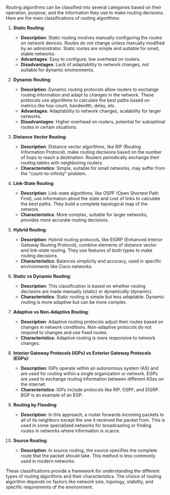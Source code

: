 Routing algorithms can be classified into several categories based on their operation, purpose, and the information they use to make routing decisions. Here are the main classifications of routing algorithms:

1. **Static Routing**:
   - **Description**: Static routing involves manually configuring the routes on network devices. Routes do not change unless manually modified by an administrator. Static routes are simple and suitable for small, stable networks.
   - **Advantages**: Easy to configure, low overhead on routers.
   - **Disadvantages**: Lack of adaptability to network changes, not suitable for dynamic environments.

2. **Dynamic Routing**:
   - **Description**: Dynamic routing protocols allow routers to exchange routing information and adapt to changes in the network. These protocols use algorithms to calculate the best paths based on metrics like hop count, bandwidth, delay, etc.
   - **Advantages**: Adaptability to network changes, scalability for larger networks.
   - **Disadvantages**: Higher overhead on routers, potential for suboptimal routes in certain situations.

3. **Distance Vector Routing**:
   - **Description**: Distance vector algorithms, like RIP (Routing Information Protocol), make routing decisions based on the number of hops to reach a destination. Routers periodically exchange their routing tables with neighboring routers.
   - **Characteristics**: Simple, suitable for small networks, may suffer from the "count-to-infinity" problem.
   
4. **Link-State Routing**:
   - **Description**: Link-state algorithms, like OSPF (Open Shortest Path First), use information about the state and cost of links to calculate the best paths. They build a complete topological map of the network.
   - **Characteristics**: More complex, suitable for larger networks, provides more accurate routing decisions.

5. **Hybrid Routing**:
   - **Description**: Hybrid routing protocols, like EIGRP (Enhanced Interior Gateway Routing Protocol), combine elements of distance vector and link-state routing. They use features of both types to make routing decisions.
   - **Characteristics**: Balances simplicity and accuracy, used in specific environments like Cisco networks.

6. **Static vs Dynamic Routing**:
   - **Description**: This classification is based on whether routing decisions are made manually (static) or dynamically (dynamic).
   - **Characteristics**: Static routing is simple but less adaptable. Dynamic routing is more adaptive but can be more complex.

7. **Adaptive vs Non-Adaptive Routing**:
   - **Description**: Adaptive routing protocols adjust their routes based on changes in network conditions. Non-adaptive protocols do not respond to changes and use fixed routes.
   - **Characteristics**: Adaptive routing is more responsive to network changes.

8. **Interior Gateway Protocols (IGPs) vs Exterior Gateway Protocols (EGPs)**:
   - **Description**: IGPs operate within an autonomous system (AS) and are used for routing within a single organization or network. EGPs are used to exchange routing information between different ASes on the internet.
   - **Characteristics**: IGPs include protocols like RIP, OSPF, and EIGRP. BGP is an example of an EGP.

9. **Routing by Flooding**:
   - **Description**: In this approach, a router forwards incoming packets to all of its neighbors except the one it received the packet from. This is used in some specialized networks for broadcasting or finding routes in networks where information is scarce.

10. **Source Routing**:
    - **Description**: In source routing, the source specifies the complete route that the packet should take. This method is less commonly used in modern networks.

These classifications provide a framework for understanding the different types of routing algorithms and their characteristics. The choice of routing algorithm depends on factors like network size, topology, stability, and specific requirements of the environment.

